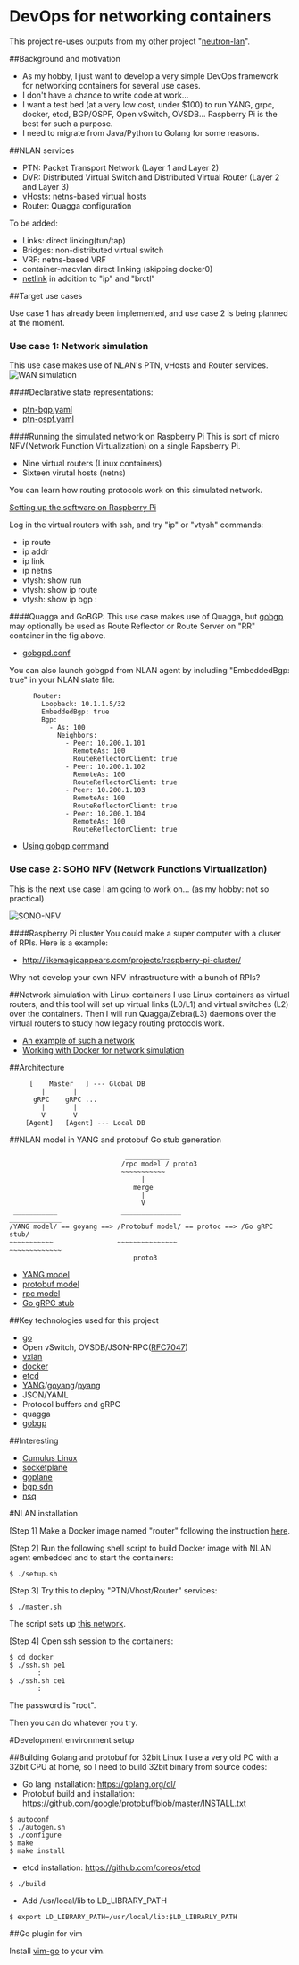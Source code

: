 # DevOps for networking containers

This project re-uses outputs from my other project "[neutron-lan](https://github.com/araobp/neutron-lan)".

##Background and motivation

- As my hobby, I just want to develop a very simple DevOps framework for networking containers for several use cases.
- I don't have a chance to write code at work...
- I want a test bed (at a very low cost, under $100) to run YANG, grpc, docker, etcd, BGP/OSPF, Open vSwitch, OVSDB... Raspberry Pi is the best for such a purpose.
- I need to migrate from Java/Python to Golang for some reasons.

##NLAN services
- PTN: Packet Transport Network (Layer 1 and Layer 2)
- DVR: Distributed Virtual Switch and Distributed Virtual Router (Layer 2 and Layer 3)
- vHosts: netns-based virtual hosts
- Router: Quagga configuration

To be added:
- Links: direct linking(tun/tap)
- Bridges: non-distributed virtual switch
- VRF: netns-based VRF
- container-macvlan direct linking (skipping docker0)
- [netlink](https://github.com/milosgajdos83/tenus) in addition to "ip" and "brctl"

##Target use cases

Use case 1 has already been implemented, and use case 2 is being planned at the moment.

### Use case 1: Network simulation

This use case makes use of NLAN's PTN, vHosts and Router services.
![WAN simulation](https://docs.google.com/drawings/d/1VKfKlwnzWQ2-ImfXeB5uNegGBK0BnaGU_4lS8h4Qpcw/pub?w=640&h=480)

####Declarative state representations:
- [ptn-bgp.yaml](./etc/ptn-bgp.yaml)
- [ptn-ospf.yaml](./etc/ptn-ospf.yaml)

####Running the simulated network on Raspberry Pi
This is sort of micro NFV(Network Function Virtualization) on a single Rapsberry Pi.
- Nine virtual routers (Linux containers)
- Sixteen virutal hosts (netns)

You can learn how routing protocols work on this simulated network.

[Setting up the software on Raspberry Pi](./doc/RPI.md)

Log in the virtual routers with ssh, and try "ip" or "vtysh" commands:
- ip route
- ip addr
- ip link
- ip netns
- vtysh: show run
- vtysh: show ip route
- vtysh: show ip bgp
     :

####Quagga and GoBGP:
This use case makes use of Quagga, but [gobgp](https://github.com/osrg/gobgp) may optionally be used as Route Reflector or Route Server on "RR" container in the fig above.
- [gobgpd.conf](./etc/gobgpd.conf)

You can also launch gobgpd from NLAN agent by including "EmbeddedBgp: true" in your NLAN state file:
```
      Router:
        Loopback: 10.1.1.5/32
        EmbeddedBgp: true
        Bgp:
          - As: 100
            Neighbors:
              - Peer: 10.200.1.101
                RemoteAs: 100
                RouteReflectorClient: true
              - Peer: 10.200.1.102
                RemoteAs: 100
                RouteReflectorClient: true
              - Peer: 10.200.1.103
                RemoteAs: 100
                RouteReflectorClient: true
              - Peer: 10.200.1.104
                RemoteAs: 100
                RouteReflectorClient: true
```
- [Using gobgp command](./doc/GOBGP.md)

### Use case 2: SOHO NFV (Network Functions Virtualization)

This is the next use case I am going to work on... (as my hobby: not so practical)

![SONO-NFV](https://docs.google.com/drawings/d/11fJUimZVrGxqAdq-hJK4abDu0ZThkfHGtbl_94zW0rQ/pub?w=640&h=480)

####Raspberry Pi cluster
You could make a super computer with a cluser of RPIs. Here is a example: 
* http://likemagicappears.com/projects/raspberry-pi-cluster/

Why not develop your own NFV infrastructure with a bunch of RPIs?

##Network simulation with Linux containers
I use Linux containers as virtual routers, and this tool will set up virtual links (L0/L1) and virtual switches (L2) over the containers. Then I will run Quagga/Zebra(L3) daemons over the virtual routers to study how legacy routing protocols work.
- [An example of such a network](https://camo.githubusercontent.com/3f15c9634b2491185ec680fa5bb7d19f6f01146b/68747470733a2f2f646f63732e676f6f676c652e636f6d2f64726177696e67732f642f31564b664b6c776e7a5751322d496d6658654235754e656747424b30426e6147555f346c53386834517063772f7075623f773d39363026683d373230)
- [Working with Docker for network simulation](https://camo.githubusercontent.com/77cf473ea9499432e57b06a951f5f5248419f9e1/68747470733a2f2f646f63732e676f6f676c652e636f6d2f64726177696e67732f642f313631426e383077384a5a4b513742586d496f306272377851346b71456442635f585a3235347a754f5253552f7075623f773d36383026683d343030)

##Architecture
```
     [    Master   ] --- Global DB
        |       |
      gRPC    gRPC ...
        |       |
        V       V
    [Agent]   [Agent] --- Local DB
```

##NLAN model in YANG and protobuf
Go stub generation
```
                             ___________  
                            /rpc model / proto3
                            ~~~~~~~~~~~
                                 |
                               merge
                                 |
                                 V
 ___________                _______________                _____________
/YANG model/ == goyang ==> /Protobuf model/ == protoc ==> /Go gRPC stub/
~~~~~~~~~~~                ~~~~~~~~~~~~~~~                ~~~~~~~~~~~~~
                               proto3
```
- [YANG model](./model/nlan/nlan.yang)
- [protobuf model](./model/nlan/nlan.proto)
- [rpc model](./model/nlan/rpc.proto)
- [Go gRPC stub](./model/nlan/nlan.pb.go)

##Key technologies used for this project
- [go](https://github.com/golang/go)
- Open vSwitch, OVSDB/JSON-RPC([RFC7047](https://tools.ietf.org/html/rfc7047))
- [vxlan](https://tools.ietf.org/html/rfc7348)
- [docker](https://github.com/docker/docker)
- [etcd](https://github.com/coreos/etcd)
- [YANG](https://tools.ietf.org/html/rfc6020)/[goyang](https://github.com/openconfig/goyang)/[pyang](https://github.com/mbj4668/pyang)
- JSON/YAML
- Protocol buffers and gRPC
- quagga
- [gobgp](https://github.com/osrg/gobgp)

##Interesting
- [Cumulus Linux](https://cumulusnetworks.com/)
- [socketplane](https://github.com/socketplane/socketplane)
- [goplane](https://github.com/osrg/goplane)
- [bgp sdn](https://tools.ietf.org/html/draft-lapukhov-bgp-sdn-00)
- [nsq](https://github.com/nsqio/nsq)

#NLAN installation

[Step 1] Make a Docker image named "router" following the instruction [here](./docker/SETUP.md).

[Step 2] Run the following shell script to build Docker image with NLAN agent embedded and to start the containers:
```
$ ./setup.sh
```
[Step 3]
Try this to deploy "PTN/Vhost/Router" services:
```
$ ./master.sh
```
The script sets up [this network](https://camo.githubusercontent.com/3f15c9634b2491185ec680fa5bb7d19f6f01146b/68747470733a2f2f646f63732e676f6f676c652e636f6d2f64726177696e67732f642f31564b664b6c776e7a5751322d496d6658654235754e656747424b30426e6147555f346c53386834517063772f7075623f773d39363026683d373230).

[Step 4]
Open ssh session to the containers:
```
$ cd docker
$ ./ssh.sh pe1
       :
$ ./ssh.sh ce1
       :
```
The password is "root".

Then you can do whatever you try.

#Development environment setup

##Building Golang and protobuf for 32bit Linux
I use a very old PC with a 32bit CPU at home, so I need to build 32bit binary from source codes:
- Go lang installation: https://golang.org/dl/
- Protobuf build and installation: https://github.com/google/protobuf/blob/master/INSTALL.txt
```
$ autoconf
$ ./autogen.sh
$ ./configure
$ make
$ make install
```
- etcd installation: https://github.com/coreos/etcd
```
$ ./build
``` 
- Add /usr/local/lib to LD_LIBRARY_PATH
```
$ export LD_LIBRARY_PATH=/usr/local/lib:$LD_LIBRARLY_PATH

```

##Go plugin for vim

Install [vim-go](https://github.com/fatih/vim-go) to your vim.
